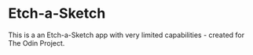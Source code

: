 # Etch-a-Sketch
This is a an Etch-a-Sketch app with very limited capabilities - created for The Odin Project. 